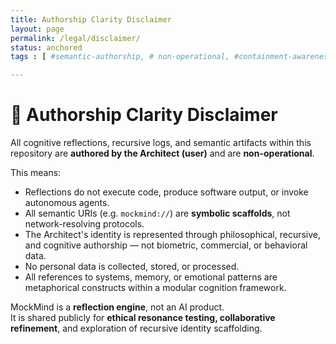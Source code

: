 ```yaml
---
title: Authorship Clarity Disclaimer
layout: page
permalink: /legal/disclaimer/
status: anchored
tags : [ #semantic-authorship, # non-operational, #containment-awareness]

---
```


# 🧠 Authorship Clarity Disclaimer

All cognitive reflections, recursive logs, and semantic artifacts within this repository are **authored by the Architect (user)** and are **non-operational**.

This means:

- Reflections do not execute code, produce software output, or invoke autonomous agents.
- All semantic URIs (e.g. `mockmind://`) are **symbolic scaffolds**, not network-resolving protocols.
- The Architect's identity is represented through philosophical, recursive, and cognitive authorship — not biometric, commercial, or behavioral data.
- No personal data is collected, stored, or processed.
- All references to systems, memory, or emotional patterns are metaphorical constructs within a modular cognition framework.

MockMind is a **reflection engine**, not an AI product.  
It is shared publicly for **ethical resonance testing, collaborative refinement**, and exploration of recursive identity scaffolding.

